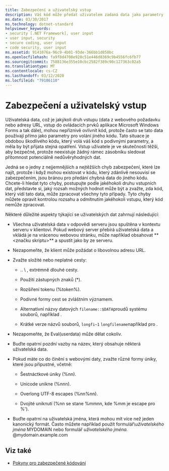 ```yaml
---
title: Zabezpečení a uživatelský vstup
description: Váš kód může předat uživatelem zadaná data jako parametry jinému kódu, což může ovlivnit zabezpečení. Můžete provést kontrolu rozsahu a odmítnout problematický vstup.
ms.date: 03/30/2017
ms.technology: dotnet-standard
helpviewer_keywords:
- security [.NET Framework], user input
- user input, security
- secure coding, user input
- code security, user input
ms.assetid: 9141076a-96c9-4b01-93de-366bb1d858bc
ms.openlocfilehash: fa9f8d4708e928c51e446d8369c9b4556fc6fb77
ms.sourcegitcommit: 7588136e355e10cbc2582f389c90c127363c02a5
ms.translationtype: MT
ms.contentlocale: cs-CZ
ms.lasthandoff: 03/12/2020
ms.locfileid: "79186110"
---
```

# <a name="security-and-user-input"></a>Zabezpečení a uživatelský vstup

Uživatelská data, což je jakýkoli druh vstupu (data z webového požadavku nebo adresy URL, vstup do ovládacích prvků aplikace Microsoft Windows Forms a tak dále), mohou nepříznivě ovlivnit kód, protože často se tato data používají přímo jako parametry pro volání jiného kódu. Tato situace je obdobou škodlivého kódu, který volá váš kód s podivnými parametry, a měla by být přijata stejná opatření. Vstup uživatele je ve skutečnosti těžší, aby bezpečné, protože neexistuje žádný rámec zásobníku sledovat přítomnost potenciálně nedůvěryhodných dat.

Jedná se o jedny z nejjemnějších a nejtěžších chyb zabezpečení, které lze najít, protože i když mohou existovat v kódu, který zdánlivě nesouvisí se zabezpečením, jsou bránou pro předání chybná data do jiného kódu. Chcete-li hledat tyto chyby, postupujte podle jakéhokoli druhu vstupních dat, představte si, jaký rozsah možných hodnot může být a zvažte, zda kód, který vidí tato data, může zpracovat všechny tyto případy. Tyto chyby můžete opravit kontrolou rozsahu a odmítnutím jakéhokoli vstupu, který kód nemůže zpracovat.

Některé důležité aspekty týkající se uživatelských dat zahrnují následující:

- Všechna uživatelská data v odpovědi serveru jsou spuštěna v kontextu serveru v klientovi. Pokud webový server přebírá uživatelská data a vkládá je na vrácenou webovou stránku, může například obsahovat ** \<značku skriptu>** a spustit jako by ze serveru.

- Nezapomeňte, že klient může požádat o libovolnou adresu URL.

- Zvažte složité nebo neplatné cesty:

  - .. \ , extrémně dlouhé cesty.

  - Použití zástupných znaků (*).

  - Rozšíření tokenu (%token%).

  - Podivné formy cest se zvláštním významem.

  - Alternativní názvy datových `filename::$DATA`proudů systému souborů, například .

  - Krátké verze názvů souborů, `longfi~1` `longfilename`například pro .

- Nezapomeňte, že Eval(userdata) může dělat cokoliv.

- Buďte opatrní pozdní vazby na název, který obsahuje některá uživatelská data.

- Pokud máte co do činění s webovými daty, zvažte různé formy úniky, které jsou přípustné, včetně:

  - Šestnáctkové úniky (%nn).

  - Unicode unikne (%nnn).

  - Overlong UTF-8 escapes (%nn%nn).

  - Dvojité uniknutí (%nn se stane %mmnn, kde %mm je escape pro %').

- Buďte opatrní na uživatelská jména, která mohou mít více než jeden kanonický formát. Často můžete například použít formulář\\*uživatelského jména* MYDOMAIN nebo formulář *uživatelského jména.* @mydomain.example.com

## <a name="see-also"></a>Viz také

- [Pokyny pro zabezpečené kódování](../../../docs/standard/security/secure-coding-guidelines.md)
